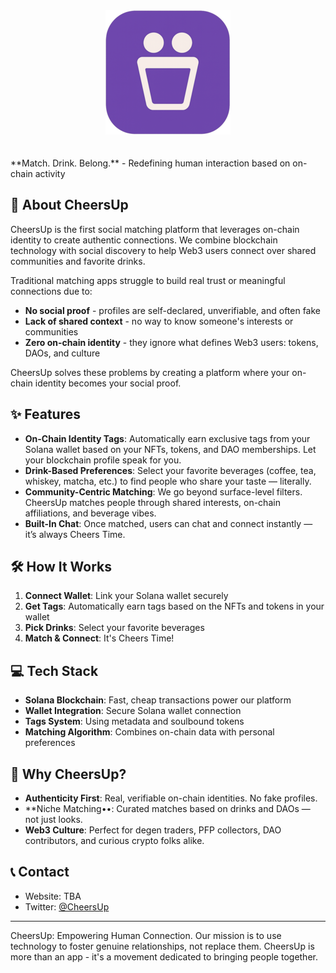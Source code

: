 <center> <img src="assets/favicon-noPadding-200HW.png" alt="logo"/></center>
<br/>
<br/>
**Match. Drink. Belong.** - Redefining human interaction based on on-chain activity

## 🚀 About CheersUp

CheersUp is the first social matching platform that leverages on-chain identity to create authentic connections. We combine blockchain technology with social discovery to help Web3 users connect over shared communities and favorite drinks.

Traditional matching apps struggle to build real trust or meaningful connections due to:

- **No social proof** - profiles are self-declared, unverifiable, and often fake
- **Lack of shared context** - no way to know someone's interests or communities
- **Zero on-chain identity** - they ignore what defines Web3 users: tokens, DAOs, and culture

CheersUp solves these problems by creating a platform where your on-chain identity becomes your social proof.

## ✨ Features

- **On-Chain Identity Tags**: Automatically earn exclusive tags from your Solana wallet based on your NFTs, tokens, and DAO memberships. Let your blockchain profile speak for you.
- **Drink-Based Preferences**: Select your favorite beverages (coffee, tea, whiskey, matcha, etc.) to find people who share your taste — literally.
- **Community-Centric Matching**: We go beyond surface-level filters. CheersUp matches people through shared interests, on-chain affiliations, and beverage vibes.
- **Built-In Chat**: Once matched, users can chat and connect instantly — it’s always Cheers Time.

## 🛠️ How It Works

1. **Connect Wallet**: Link your Solana wallet securely
2. **Get Tags**: Automatically earn tags based on the NFTs and tokens in your wallet
3. **Pick Drinks**: Select your favorite beverages
4. **Match & Connect**: It's Cheers Time!

## 💻 Tech Stack

- **Solana Blockchain**: Fast, cheap transactions power our platform
- **Wallet Integration**: Secure Solana wallet connection
- **Tags System**: Using metadata and soulbound tokens
- **Matching Algorithm**: Combines on-chain data with personal preferences

## 🎯 Why CheersUp?

- **Authenticity First**: Real, verifiable on-chain identities. No fake profiles.
- \*\*Niche Matching••: Curated matches based on drinks and DAOs — not just looks.
- **Web3 Culture**: Perfect for degen traders, PFP collectors, DAO contributors, and curious crypto folks alike.

## 📞 Contact

- Website: TBA
- Twitter: [@CheersUp](https://x.com/cheersupSOL)

---

CheersUp: Empowering Human Connection. Our mission is to use technology to foster genuine relationships, not replace them. CheersUp is more than an app - it's a movement dedicated to bringing people together.
